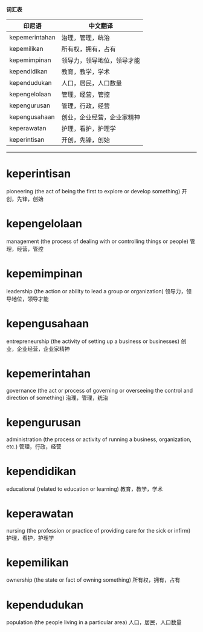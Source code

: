 **词汇表**

| 印尼语 | 中文翻译 |
|--------|----------|
| kepemerintahan | 治理，管理，统治 |
| kepemilikan | 所有权，拥有，占有 |
| kepemimpinan | 领导力，领导地位，领导才能 |
| kependidikan | 教育，教学，学术 |
| kependudukan | 人口，居民，人口数量 |
| kepengelolaan | 管理，经营，管控 |
| kepengurusan | 管理，行政，经营 |
| kepengusahaan | 创业，企业经营，企业家精神 |
| keperawatan | 护理，看护，护理学 |
| keperintisan | 开创，先锋，创始 |

---

# keperintisan

pioneering (the act of being the first to explore or develop something)
开创，先锋，创始

# kepengelolaan

management (the process of dealing with or controlling things or people)
管理，经营，管控

# kepemimpinan

leadership (the action or ability to lead a group or organization)
领导力，领导地位，领导才能

# kepengusahaan

entrepreneurship (the activity of setting up a business or businesses)
创业，企业经营，企业家精神

# kepemerintahan

governance (the act or process of governing or overseeing the control and direction of something)
治理，管理，统治

# kepengurusan

administration (the process or activity of running a business, organization, etc.)
管理，行政，经营

# kependidikan

educational (related to education or learning)
教育，教学，学术

# keperawatan

nursing (the profession or practice of providing care for the sick or infirm)
护理，看护，护理学

# kepemilikan

ownership (the state or fact of owning something)
所有权，拥有，占有

# kependudukan

population (the people living in a particular area)
人口，居民，人口数量
